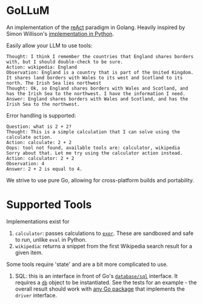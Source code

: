 # GoLLuM

An implementation of the [reAct](https://arxiv.org/pdf/2210.03629.pdf) paradigm in Golang. Heavily inspired by Simon Willison's [implementation in Python](https://til.simonwillison.net/llms/python-react-pattern).

Easily allow your LLM to use tools:

```
Thought: I think I remember the countries that England shares borders with, but I should double-check to be sure.
Action: wikipedia: England
Observation: England is a country that is part of the United Kingdom. It shares land borders with Wales to its west and Scotland to its north. The Irish Sea lies northwest
Thought: Ok, so England shares borders with Wales and Scotland, and has the Irish Sea to the northwest. I have the information I need.
Answer: England shares borders with Wales and Scotland, and has the Irish Sea to the northwest.
```

Error handling is supported:
```
Question: what is 2 + 2?
Thought: This is a simple calculation that I can solve using the calculate action.
Action: calculate: 2 + 2
Oops: tool not found, available tools are: calculator, wikipedia
Sorry about that. Let me try using the calculator action instead.
Action: calculator: 2 + 2
Observation: 4
Answer: 2 + 2 is equal to 4.
```

We strive to use pure Go, allowing for cross-platform builds and portability. 

# Supported Tools

Implementations exist for 

1. `calculator`: passes calculations to [`expr`](https://github.com/antonmedv/expr). These are sandboxed and safe to run, unlike `eval` in Python.
2. `wikipedia`: returns a snippet from the first Wikipedia search result for a given item.

Some tools require 'state' and are a bit more complicated to use.

1. SQL: this is an interface in front of Go's [`database/sql`](https://pkg.go.dev/database/sql) interface. It requires a [`db`](https://pkg.go.dev/database/sql#DB) object to be instantiated. See the tests for an example - the overall result should work with [any Go package](https://github.com/golang/go/wiki/SQLDrivers) that implements the `driver` interface.
